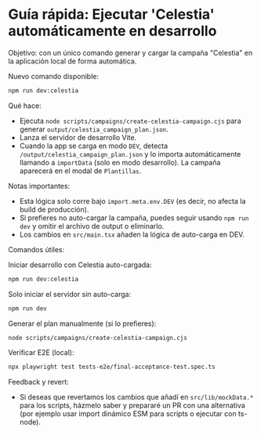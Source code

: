 # Guía rápida: Ejecutar 'Celestia' automáticamente en desarrollo

Objetivo: con un único comando generar y cargar la campaña "Celestia" en la aplicación local de forma automática.

Nuevo comando disponible:

```bash
npm run dev:celestia
```

Qué hace:
- Ejecuta `node scripts/campaigns/create-celestia-campaign.cjs` para generar `output/celestia_campaign_plan.json`.
- Lanza el servidor de desarrollo Vite.
- Cuando la app se carga en modo `DEV`, detecta `/output/celestia_campaign_plan.json` y lo importa automáticamente llamando a `importData` (solo en modo desarrollo). La campaña aparecerá en el modal de `Plantillas`.

Notas importantes:
- Esta lógica solo corre bajo `import.meta.env.DEV` (es decir, no afecta la build de producción).
- Si prefieres no auto-cargar la campaña, puedes seguir usando `npm run dev` y omitir el archivo de output o eliminarlo.
- Los cambios en `src/main.tsx` añaden la lógica de auto-carga en DEV.

Comandos útiles:

Iniciar desarrollo con Celestia auto-cargada:

```bash
npm run dev:celestia
```

Solo iniciar el servidor sin auto-carga:

```bash
npm run dev
```

Generar el plan manualmente (si lo prefieres):

```bash
node scripts/campaigns/create-celestia-campaign.cjs
```

Verificar E2E (local):

```bash
npx playwright test tests-e2e/final-acceptance-test.spec.ts
```


Feedback y revert:
- Si deseas que revertamos los cambios que añadí en `src/lib/mockData.*` para los scripts, házmelo saber y prepararé un PR con una alternativa (por ejemplo usar import dinámico ESM para scripts o ejecutar con ts-node).
